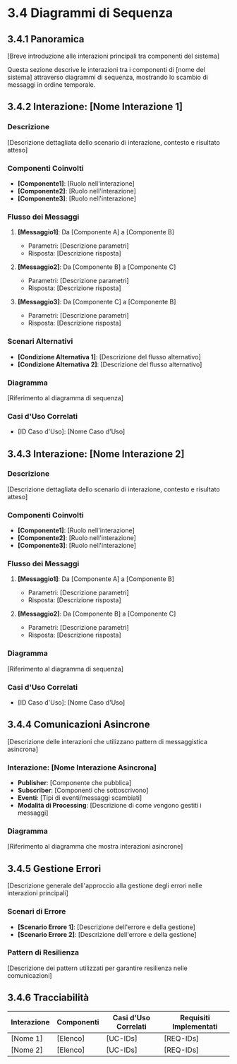 # 3.4 Diagrammi di Sequenza

## 3.4.1 Panoramica

[Breve introduzione alle interazioni principali tra componenti del sistema]

Questa sezione descrive le interazioni tra i componenti di [nome del sistema] attraverso diagrammi di sequenza, mostrando lo scambio di messaggi in ordine temporale.

## 3.4.2 Interazione: [Nome Interazione 1]

### Descrizione

[Descrizione dettagliata dello scenario di interazione, contesto e risultato atteso]

### Componenti Coinvolti

- **[Componente1]**: [Ruolo nell'interazione]
- **[Componente2]**: [Ruolo nell'interazione]
- **[Componente3]**: [Ruolo nell'interazione]

### Flusso dei Messaggi

1. **[Messaggio1]**: Da [Componente A] a [Componente B]
   - Parametri: [Descrizione parametri]
   - Risposta: [Descrizione risposta]
   
2. **[Messaggio2]**: Da [Componente B] a [Componente C]
   - Parametri: [Descrizione parametri]
   - Risposta: [Descrizione risposta]

3. **[Messaggio3]**: Da [Componente C] a [Componente B]
   - Parametri: [Descrizione parametri]
   - Risposta: [Descrizione risposta]

### Scenari Alternativi

- **[Condizione Alternativa 1]**: [Descrizione del flusso alternativo]
- **[Condizione Alternativa 2]**: [Descrizione del flusso alternativo]

### Diagramma

[Riferimento al diagramma di sequenza]

### Casi d'Uso Correlati

- [ID Caso d'Uso]: [Nome Caso d'Uso]

## 3.4.3 Interazione: [Nome Interazione 2]

### Descrizione

[Descrizione dettagliata dello scenario di interazione, contesto e risultato atteso]

### Componenti Coinvolti

- **[Componente1]**: [Ruolo nell'interazione]
- **[Componente2]**: [Ruolo nell'interazione]
- **[Componente3]**: [Ruolo nell'interazione]

### Flusso dei Messaggi

1. **[Messaggio1]**: Da [Componente A] a [Componente B]
   - Parametri: [Descrizione parametri]
   - Risposta: [Descrizione risposta]
   
2. **[Messaggio2]**: Da [Componente B] a [Componente C]
   - Parametri: [Descrizione parametri]
   - Risposta: [Descrizione risposta]

### Diagramma

[Riferimento al diagramma di sequenza]

### Casi d'Uso Correlati

- [ID Caso d'Uso]: [Nome Caso d'Uso]

## 3.4.4 Comunicazioni Asincrone

[Descrizione delle interazioni che utilizzano pattern di messaggistica asincrona]

### Interazione: [Nome Interazione Asincrona]

- **Publisher**: [Componente che pubblica]
- **Subscriber**: [Componenti che sottoscrivono]
- **Eventi**: [Tipi di eventi/messaggi scambiati]
- **Modalità di Processing**: [Descrizione di come vengono gestiti i messaggi]

### Diagramma

[Riferimento al diagramma che mostra interazioni asincrone]

## 3.4.5 Gestione Errori

[Descrizione generale dell'approccio alla gestione degli errori nelle interazioni principali]

### Scenari di Errore

- **[Scenario Errore 1]**: [Descrizione dell'errore e della gestione]
- **[Scenario Errore 2]**: [Descrizione dell'errore e della gestione]

### Pattern di Resilienza

[Descrizione dei pattern utilizzati per garantire resilienza nelle comunicazioni]

## 3.4.6 Tracciabilità

| Interazione | Componenti | Casi d'Uso Correlati | Requisiti Implementati |
|-------------|------------|----------------------|------------------------|
| [Nome 1]    | [Elenco]   | [UC-IDs]             | [REQ-IDs]              |
| [Nome 2]    | [Elenco]   | [UC-IDs]             | [REQ-IDs]              |

